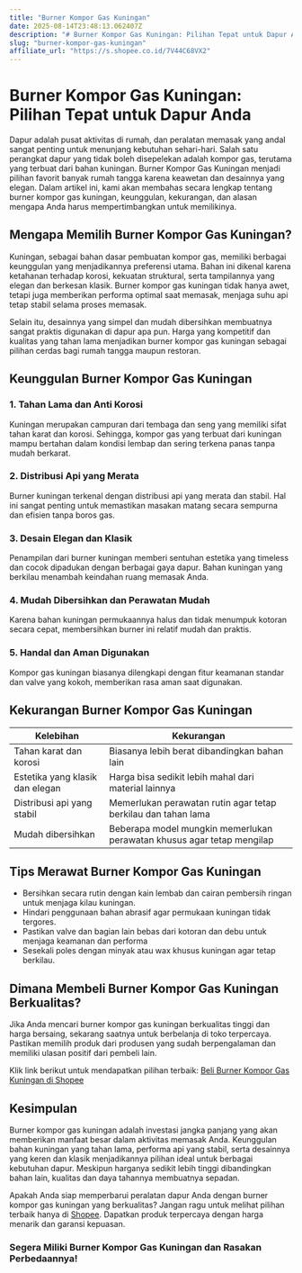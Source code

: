 ```yaml
---
title: "Burner Kompor Gas Kuningan"
date: 2025-08-14T23:48:13.062407Z
description: "# Burner Kompor Gas Kuningan: Pilihan Tepat untuk Dapur Anda..."
slug: "burner-kompor-gas-kuningan"
affiliate_url: "https://s.shopee.co.id/7V44C68VX2"
---
```

# Burner Kompor Gas Kuningan: Pilihan Tepat untuk Dapur Anda

Dapur adalah pusat aktivitas di rumah, dan peralatan memasak yang andal sangat penting untuk menunjang kebutuhan sehari-hari. Salah satu perangkat dapur yang tidak boleh disepelekan adalah kompor gas, terutama yang terbuat dari bahan kuningan. Burner Kompor Gas Kuningan menjadi pilihan favorit banyak rumah tangga karena keawetan dan desainnya yang elegan. Dalam artikel ini, kami akan membahas secara lengkap tentang burner kompor gas kuningan, keunggulan, kekurangan, dan alasan mengapa Anda harus mempertimbangkan untuk memilikinya.

## Mengapa Memilih Burner Kompor Gas Kuningan?

Kuningan, sebagai bahan dasar pembuatan kompor gas, memiliki berbagai keunggulan yang menjadikannya preferensi utama. Bahan ini dikenal karena ketahanan terhadap korosi, kekuatan struktural, serta tampilannya yang elegan dan berkesan klasik. Burner kompor gas kuningan tidak hanya awet, tetapi juga memberikan performa optimal saat memasak, menjaga suhu api tetap stabil selama proses memasak.

Selain itu, desainnya yang simpel dan mudah dibersihkan membuatnya sangat praktis digunakan di dapur apa pun. Harga yang kompetitif dan kualitas yang tahan lama menjadikan burner kompor gas kuningan sebagai pilihan cerdas bagi rumah tangga maupun restoran.

## Keunggulan Burner Kompor Gas Kuningan

### 1. Tahan Lama dan Anti Korosi

Kuningan merupakan campuran dari tembaga dan seng yang memiliki sifat tahan karat dan korosi. Sehingga, kompor gas yang terbuat dari kuningan mampu bertahan dalam kondisi lembap dan sering terkena panas tanpa mudah berkarat.

### 2. Distribusi Api yang Merata

Burner kuningan terkenal dengan distribusi api yang merata dan stabil. Hal ini sangat penting untuk memastikan masakan matang secara sempurna dan efisien tanpa boros gas.

### 3. Desain Elegan dan Klasik

Penampilan dari burner kuningan memberi sentuhan estetika yang timeless dan cocok dipadukan dengan berbagai gaya dapur. Bahan kuningan yang berkilau menambah keindahan ruang memasak Anda.

### 4. Mudah Dibersihkan dan Perawatan Mudah

Karena bahan kuningan permukaannya halus dan tidak menumpuk kotoran secara cepat, membersihkan burner ini relatif mudah dan praktis.

### 5. Handal dan Aman Digunakan

Kompor gas kuningan biasanya dilengkapi dengan fitur keamanan standar dan valve yang kokoh, memberikan rasa aman saat digunakan.

## Kekurangan Burner Kompor Gas Kuningan

| Kelebihan | Kekurangan |
|------------------------------|------------------------------------------------------------------|
| Tahan karat dan korosi     | Biasanya lebih berat dibandingkan bahan lain               |
| Estetika yang klasik dan elegan | Harga bisa sedikit lebih mahal dari material lainnya    |
| Distribusi api yang stabil  | Memerlukan perawatan rutin agar tetap berkilau dan tahan lama |
| Mudah dibersihkan          | Beberapa model mungkin memerlukan perawatan khusus agar tetap mengilap |

## Tips Merawat Burner Kompor Gas Kuningan

- Bersihkan secara rutin dengan kain lembab dan cairan pembersih ringan untuk menjaga kilau kuningan.
- Hindari penggunaan bahan abrasif agar permukaan kuningan tidak tergores.
- Pastikan valve dan bagian lain bebas dari kotoran dan debu untuk menjaga keamanan dan performa
- Sesekali poles dengan minyak atau wax khusus kuningan agar tetap berkilau.

## Dimana Membeli Burner Kompor Gas Kuningan Berkualitas?

Jika Anda mencari burner kompor gas kuningan berkualitas tinggi dan harga bersaing, sekarang saatnya untuk berbelanja di toko terpercaya. Pastikan memilih produk dari produsen yang sudah berpengalaman dan memiliki ulasan positif dari pembeli lain.

Klik link berikut untuk mendapatkan pilihan terbaik: [Beli Burner Kompor Gas Kuningan di Shopee](https://s.shopee.co.id/7V44C68VX2)

## Kesimpulan

Burner kompor gas kuningan adalah investasi jangka panjang yang akan memberikan manfaat besar dalam aktivitas memasak Anda. Keunggulan bahan kuningan yang tahan lama, performa api yang stabil, serta desainnya yang keren dan klasik menjadikannya pilihan ideal untuk berbagai kebutuhan dapur. Meskipun harganya sedikit lebih tinggi dibandingkan bahan lain, kualitas dan daya tahannya membuatnya sepadan.

Apakah Anda siap memperbarui peralatan dapur Anda dengan burner kompor gas kuningan yang berkualitas? Jangan ragu untuk melihat pilihan terbaik hanya di [Shopee](https://s.shopee.co.id/7V44C68VX2). Dapatkan produk terpercaya dengan harga menarik dan garansi kepuasan.

### Segera Miliki Burner Kompor Gas Kuningan dan Rasakan Perbedaannya!